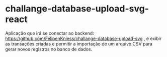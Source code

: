 # challange-database-upload-svg-react
Aplicação que irá se conectar ao backend: https://github.com/FelipenKniess/challange-database-upload-svg , e exibir as transações criadas e permitir a importação de um arquivo CSV para gerar novos registros no banco de dados.
